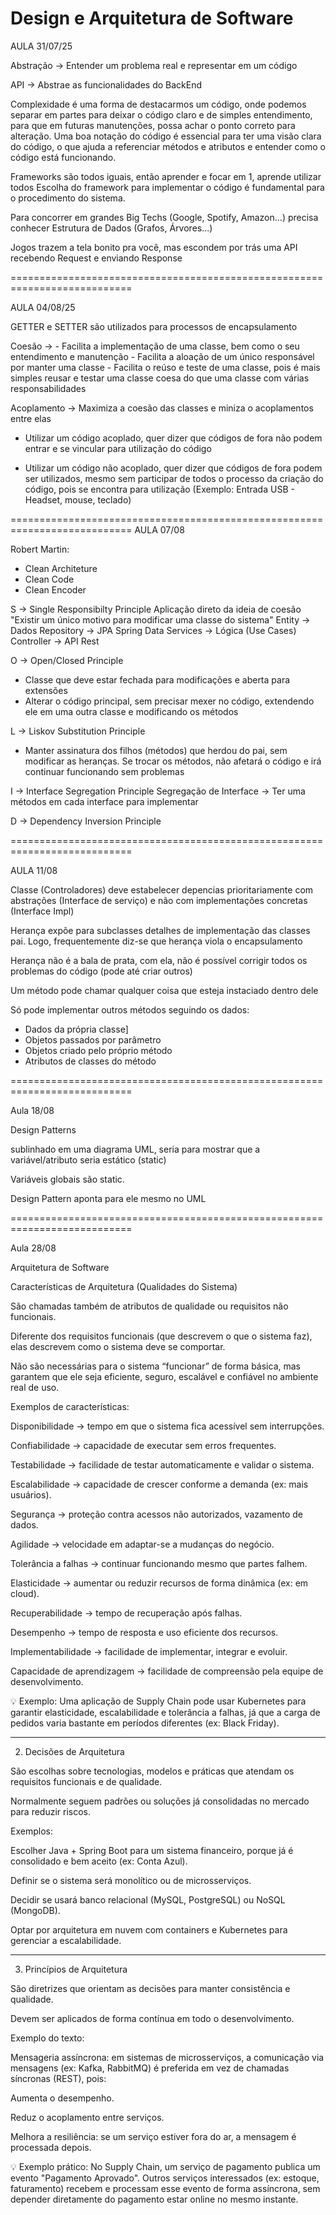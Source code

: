# Design e Arquitetura de Software 

  AULA 31/07/25

Abstração -> Entender um problema real e representar em um código 

API -> Abstrae as funcionalidades do BackEnd

Complexidade é uma forma de destacarmos um código, onde podemos separar em partes para deixar o código claro e de simples entendimento, para que em futuras manutenções, possa achar o ponto correto para alteração.
Uma boa notação do código é essencial para ter uma visão clara do código, o que ajuda a referenciar métodos e atributos e entender como o código está funcionando.

Frameworks são todos iguais, então aprender e focar em 1, aprende utilizar todos
Escolha do framework para implementar o código é fundamental para o procedimento do sistema.

Para concorrer em grandes Big Techs (Google, Spotify, Amazon...) precisa conhecer Estrutura de Dados (Grafos, Árvores...)

Jogos trazem a tela bonito pra você, mas escondem por trás uma API recebendo Request e enviando Response

===========================================================================
                                                                           
  AULA 04/08/25

GETTER e SETTER são utilizados para processos de encapsulamento

Coesão -> - Facilita a implementação de uma classe, bem como o seu entendimento e manutenção
          - Facilita a aloação de um único responsável por manter uma classe
          - Facilita o reúso e teste de uma classe, pois é mais simples reusar e testar uma classe coesa do que uma classe com várias responsabilidades

Acoplamento -> Maximiza a coesão das classes e miniza o acoplamentos entre elas 

- Utilizar um código acoplado, quer dizer que códigos de fora não podem entrar e se vincular para utilização do código

- Utilizar um código não acoplado, quer dizer que códigos de fora podem ser utilizados, mesmo sem participar de todos o processo da criação do código, pois se encontra para utilização (Exemplo: Entrada USB - Headset, mouse, teclado)

===========================================================================
AULA 07/08

Robert Martin:
  - Clean Architeture
  - Clean Code
  - Clean Encoder

S -> Single Responsibilty Principle
     Aplicação direto da ideia de coesão "Existir um único motivo para modificar uma classe do sistema"
     Entity -> Dados
     Repository -> JPA Spring Data
     Services -> Lógica (Use Cases)
     Controller -> API Rest
    
O -> Open/Closed Principle
  - Classe que deve estar fechada para modificações e aberta para extensões
  - Alterar o código principal, sem precisar mexer no código, extendendo ele em uma outra classe e modificando os métodos
     

L -> Liskov Substitution Principle
   - Manter assinatura dos filhos (métodos) que herdou do pai, sem modificar as heranças. Se trocar os métodos, não afetará o código e irá continuar funcionando sem problemas

I -> Interface Segregation Principle
     Segregação de Interface -> Ter uma métodos em cada interface para implementar

D -> Dependency Inversion Principle

===========================================================================

AULA 11/08

Classe (Controladores) deve estabelecer depencias prioritariamente com abstrações (Interface de serviço) e não com implementações concretas (Interface Impl)

Herança expõe para subclasses detalhes de implementação das classes pai. Logo, frequentemente diz-se que herança viola o encapsulamento

Herança não é a bala de prata, com ela, não é possível corrigir todos os problemas do código (pode até criar outros)

Um método pode chamar qualquer coisa que esteja instaciado dentro dele

Só pode implementar outros métodos seguindo os dados: 
 - Dados da própria classe]
 - Objetos passados por parâmetro
 - Objetos criado pelo próprio método
 - Atributos de classes do método

===========================================================================

Aula 18/08

Design Patterns

sublinhado em uma diagrama UML, seria para mostrar que a variável/atributo seria estático (static)

Variáveis globais são static.

Design Pattern aponta para ele mesmo no UML

===========================================================================

Aula 28/08

Arquitetura de Software

Características de Arquitetura (Qualidades do Sistema)

São chamadas também de atributos de qualidade ou requisitos não funcionais.

Diferente dos requisitos funcionais (que descrevem o que o sistema faz), elas descrevem como o sistema deve se comportar.

Não são necessárias para o sistema “funcionar” de forma básica, mas garantem que ele seja eficiente, seguro, escalável e confiável no ambiente real de uso.

Exemplos de características:

Disponibilidade → tempo em que o sistema fica acessível sem interrupções.

Confiabilidade → capacidade de executar sem erros frequentes.

Testabilidade → facilidade de testar automaticamente e validar o sistema.

Escalabilidade → capacidade de crescer conforme a demanda (ex: mais usuários).

Segurança → proteção contra acessos não autorizados, vazamento de dados.

Agilidade → velocidade em adaptar-se a mudanças do negócio.

Tolerância a falhas → continuar funcionando mesmo que partes falhem.

Elasticidade → aumentar ou reduzir recursos de forma dinâmica (ex: em cloud).

Recuperabilidade → tempo de recuperação após falhas.

Desempenho → tempo de resposta e uso eficiente dos recursos.

Implementabilidade → facilidade de implementar, integrar e evoluir.

Capacidade de aprendizagem → facilidade de compreensão pela equipe de desenvolvimento.

💡 Exemplo:
Uma aplicação de Supply Chain pode usar Kubernetes para garantir elasticidade, escalabilidade e tolerância a falhas, já que a carga de pedidos varia bastante em períodos diferentes (ex: Black Friday).

---------------------------

2. Decisões de Arquitetura

São escolhas sobre tecnologias, modelos e práticas que atendam os requisitos funcionais e de qualidade.

Normalmente seguem padrões ou soluções já consolidadas no mercado para reduzir riscos.

Exemplos:

Escolher Java + Spring Boot para um sistema financeiro, porque já é consolidado e bem aceito (ex: Conta Azul).

Definir se o sistema será monolítico ou de microsserviços.

Decidir se usará banco relacional (MySQL, PostgreSQL) ou NoSQL (MongoDB).

Optar por arquitetura em nuvem com containers e Kubernetes para gerenciar a escalabilidade.

---------------------------

3. Princípios de Arquitetura

São diretrizes que orientam as decisões para manter consistência e qualidade.

Devem ser aplicados de forma contínua em todo o desenvolvimento.

Exemplo do texto:

Mensageria assíncrona: em sistemas de microsserviços, a comunicação via mensagens (ex: Kafka, RabbitMQ) é preferida em vez de chamadas síncronas (REST), pois:

Aumenta o desempenho.

Reduz o acoplamento entre serviços.

Melhora a resiliência: se um serviço estiver fora do ar, a mensagem é processada depois.

💡 Exemplo prático:
No Supply Chain, um serviço de pagamento publica um evento "Pagamento Aprovado".
Outros serviços interessados (ex: estoque, faturamento) recebem e processam esse evento de forma assíncrona, sem depender diretamente do pagamento estar online no mesmo instante.